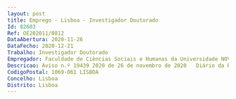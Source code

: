 ```yaml
--- 
layout: post
title: Emprego - Lisboa - Investigador Doutorado
Id: 82603
Ref: OE202011/0812
DataAbertura: 2020-11-26
DataFecho: 2020-12-21
Trabalho: Investigador Doutorado
Empregador: Faculdade de Ciências Sociais e Humanas da Universidade NOVA de Lisboa - NOVA School of Social Scien
Descricao: Aviso n.º 19439 2020 de 26 de novembro de 2020   Diário da República 2ª série, nº 231Procedimento concursal de seleção internacional para um(a) investigador(a) doutorado(a) a contratar para o exercício de atividades de investigação no âmbito do Institutode História da Arte — IHA UIDP 00417 2020.
CodigoPostal: 1069-061 LISBOA
Concelho: Lisboa
Distrito: Lisboa
--- 
```

